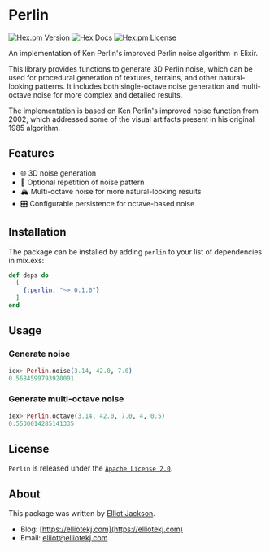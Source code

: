 # Perlin

[![Hex.pm Version](http://img.shields.io/hexpm/v/perlin.svg?style=flat)](https://hex.pm/packages/perlin)
[![Hex Docs](https://img.shields.io/badge/hex%20docs-blue)](https://hexdocs.pm/perlin)
[![Hex.pm License](http://img.shields.io/hexpm/l/perlin.svg?style=flat)](https://hex.pm/packages/perlin)

An implementation of Ken Perlin's improved Perlin noise algorithm in Elixir.

This library provides functions to generate 3D Perlin noise, which can be used
for procedural generation of textures, terrains, and other natural-looking
patterns. It includes both single-octave noise generation and multi-octave noise
for more complex and detailed results.

The implementation is based on Ken Perlin's improved noise function from 2002,
which addressed some of the visual artifacts present in his original 1985
algorithm.

## Features

- 🌐 3D noise generation
- 🔁 Optional repetition of noise pattern
- 🏔️ Multi-octave noise for more natural-looking results
- 🎛️ Configurable persistence for octave-based noise

## Installation

The package can be installed by adding `perlin` to your list of dependencies in
mix.exs:

```elixir
def deps do
  [
    {:perlin, "~> 0.1.0"}
  ]
end
```

## Usage

### Generate noise

```elixir
iex> Perlin.noise(3.14, 42.0, 7.0)
0.5684599793920001
```

### Generate multi-octave noise

```elixir
iex> Perlin.octave(3.14, 42.0, 7.0, 4, 0.5)
0.5530014285141335
```

## License

`Perlin` is released under the [`Apache License 2.0`](https://github.com/elliotekj/perlin/blob/main/LICENSE).

## About

This package was written by [Elliot Jackson](https://elliotekj.com).

- Blog: [https://elliotekj.com](https://elliotekj.com)
- Email: elliot@elliotekj.com

